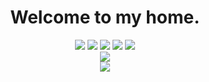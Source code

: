 <div align="center"><h1>Welcome to my home.</h1></div>
<div align="center">
  <img src="https://img.shields.io/badge/-HTML5-E34F26?style=flat-square&logo=html5&logoColor=white" />
  <img src="https://img.shields.io/badge/-CSS3-1572B6?style=flat-square&logo=css3" />
  <img src="https://img.shields.io/badge/-JavaScript-oringe?style=flat-square&logo=javascript" />
  <img src="https://img.shields.io/badge/-python-yellow?style=flat-square&logo=python" />
  <img src="https://img.shields.io/badge/-java-purple?style=flat-square&logo=java" />
</div>
<div align="center"> <img src="https://github-readme-stats.vercel.app/api?username=mycve&show_icons=true&theme=radical" /> </div>


<div align="center"> <img src="https://activity-graph.herokuapp.com/graph?username=mycve&theme=xcode" /> </div>
